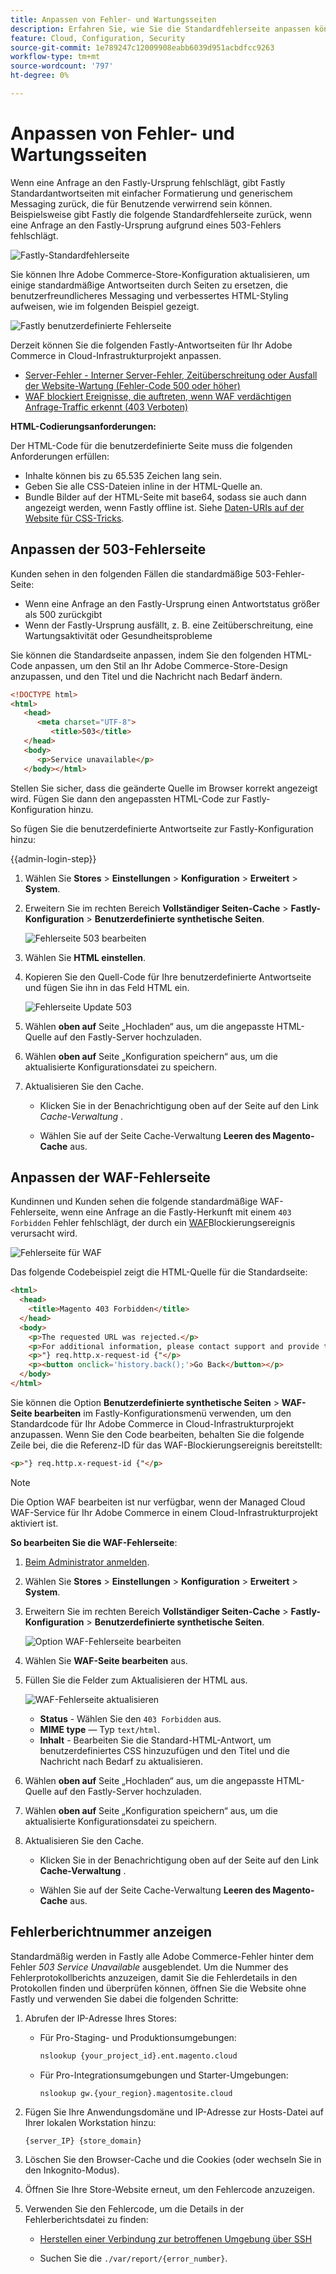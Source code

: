 ```yaml
---
title: Anpassen von Fehler- und Wartungsseiten
description: Erfahren Sie, wie Sie die Standardfehlerseite anpassen können, die angezeigt wird, wenn Anfragen an den Fastly-Ursprungs-Server fehlschlagen.
feature: Cloud, Configuration, Security
source-git-commit: 1e789247c12009908eabb6039d951acbdfcc9263
workflow-type: tm+mt
source-wordcount: '797'
ht-degree: 0%

---
```


# Anpassen von Fehler- und Wartungsseiten

Wenn eine Anfrage an den Fastly-Ursprung fehlschlägt, gibt Fastly Standardantwortseiten mit einfacher Formatierung und generischem Messaging zurück, die für Benutzende verwirrend sein können. Beispielsweise gibt Fastly die folgende Standardfehlerseite zurück, wenn eine Anfrage an den Fastly-Ursprung aufgrund eines 503-Fehlers fehlschlägt.

![Fastly-Standardfehlerseite](../../assets/cdn/fastly-503-example.png)

Sie können Ihre Adobe Commerce-Store-Konfiguration aktualisieren, um einige standardmäßige Antwortseiten durch Seiten zu ersetzen, die benutzerfreundlicheres Messaging und verbessertes HTML-Styling aufweisen, wie im folgenden Beispiel gezeigt.

![Fastly benutzerdefinierte Fehlerseite](../../assets/cdn/fastly-new-error-page.png)

Derzeit können Sie die folgenden Fastly-Antwortseiten für Ihr Adobe Commerce in Cloud-Infrastrukturprojekt anpassen.

- [Server-Fehler - Interner Server-Fehler, Zeitüberschreitung oder Ausfall der Website-Wartung (Fehler-Code 500 oder höher)](#customize-the-503-error-page)
- [WAF blockiert Ereignisse, die auftreten, wenn WAF verdächtigen Anfrage-Traffic erkennt (403 Verboten)](#customize-the-waf-error-page)

**HTML-Codierungsanforderungen:**

Der HTML-Code für die benutzerdefinierte Seite muss die folgenden Anforderungen erfüllen:

- Inhalte können bis zu 65.535 Zeichen lang sein.
- Geben Sie alle CSS-Dateien inline in der HTML-Quelle an.
- Bundle Bilder auf der HTML-Seite mit base64, sodass sie auch dann angezeigt werden, wenn Fastly offline ist. Siehe [Daten-URIs auf der Website für CSS-Tricks](https://css-tricks.com/data-uris/).

## Anpassen der 503-Fehlerseite

Kunden sehen in den folgenden Fällen die standardmäßige 503-Fehler-Seite:

- Wenn eine Anfrage an den Fastly-Ursprung einen Antwortstatus größer als 500 zurückgibt
- Wenn der Fastly-Ursprung ausfällt, z. B. eine Zeitüberschreitung, eine Wartungsaktivität oder Gesundheitsprobleme

Sie können die Standardseite anpassen, indem Sie den folgenden HTML-Code anpassen, um den Stil an Ihr Adobe Commerce-Store-Design anzupassen, und den Titel und die Nachricht nach Bedarf ändern.

```html
<!DOCTYPE html>
<html>
   <head>
      <meta charset="UTF-8">
         <title>503</title>
   </head>
   <body>
      <p>Service unavailable</p>
   </body></html>
```

Stellen Sie sicher, dass die geänderte Quelle im Browser korrekt angezeigt wird. Fügen Sie dann den angepassten HTML-Code zur Fastly-Konfiguration hinzu.

So fügen Sie die benutzerdefinierte Antwortseite zur Fastly-Konfiguration hinzu:

{{admin-login-step}}

1. Wählen Sie **Stores** > **Einstellungen** > **Konfiguration** > **Erweitert** > **System**.

1. Erweitern Sie im rechten Bereich **Vollständiger Seiten-Cache** > **Fastly-Konfiguration** > **Benutzerdefinierte synthetische Seiten**.

   ![Fehlerseite 503 bearbeiten](../../assets/cdn/fastly-custom-synthetic-pages-edit-html.png)

1. Wählen Sie **HTML einstellen**.

1. Kopieren Sie den Quell-Code für Ihre benutzerdefinierte Antwortseite und fügen Sie ihn in das Feld HTML ein.

   ![Fehlerseite Update 503](../../assets/cdn/fastly-customize-503-response.png)

1. Wählen **oben auf** Seite „Hochladen“ aus, um die angepasste HTML-Quelle auf den Fastly-Server hochzuladen.

1. Wählen **oben auf** Seite „Konfiguration speichern“ aus, um die aktualisierte Konfigurationsdatei zu speichern.

1. Aktualisieren Sie den Cache.

   - Klicken Sie in der Benachrichtigung oben auf der Seite auf den Link *Cache-Verwaltung* .

   - Wählen Sie auf der Seite Cache-Verwaltung **Leeren des Magento-Cache** aus.

## Anpassen der WAF-Fehlerseite

Kundinnen und Kunden sehen die folgende standardmäßige WAF-Fehlerseite, wenn eine Anfrage an die Fastly-Herkunft mit einem `403 Forbidden` Fehler fehlschlägt, der durch ein [WAF](fastly-waf-service.md)Blockierungsereignis verursacht wird.

![Fehlerseite für WAF](../../assets/cdn/fastly-waf-403-error.png)

Das folgende Codebeispiel zeigt die HTML-Quelle für die Standardseite:

```html
<html>
  <head>
    <title>Magento 403 Forbidden</title>
  </head>
  <body>
    <p>The requested URL was rejected.</p>
    <p>For additional information, please contact support and provide this reference ID:</p>
    <p>"} req.http.x-request-id {"</p>
    <p><button onclick='history.back();'>Go Back</button></p>
  </body>
</html>
```

Sie können die Option **Benutzerdefinierte synthetische Seiten** > **WAF-Seite bearbeiten** im Fastly-Konfigurationsmenü verwenden, um den Standardcode für Ihr Adobe Commerce in Cloud-Infrastrukturprojekt anzupassen. Wenn Sie den Code bearbeiten, behalten Sie die folgende Zeile bei, die die Referenz-ID für das WAF-Blockierungsereignis bereitstellt:

```html
<p>"} req.http.x-request-id {"</p>
```

>[!NOTE]
>
>Die Option WAF bearbeiten ist nur verfügbar, wenn der Managed Cloud WAF-Service für Ihr Adobe Commerce in einem Cloud-Infrastrukturprojekt aktiviert ist.

**So bearbeiten Sie die WAF-Fehlerseite**:

1. [Beim Administrator anmelden](../../get-started/onboarding.md#access-your-admin-panel).

1. Wählen Sie **Stores** > **Einstellungen** > **Konfiguration** > **Erweitert** > **System**.

1. Erweitern Sie im rechten Bereich **Vollständiger Seiten-Cache** > **Fastly-Konfiguration** > **Benutzerdefinierte synthetische Seiten**.

   ![Option WAF-Fehlerseite bearbeiten](../../assets/cdn/fastly-custom-synthetic-pages-edit-waf.png)

1. Wählen Sie **WAF-Seite bearbeiten** aus.

1. Füllen Sie die Felder zum Aktualisieren der HTML aus.

   ![WAF-Fehlerseite aktualisieren](../../assets/cdn/fastly-edit-waf-html.png)

   - **Status** - Wählen Sie den `403 Forbidden` aus.
   - **MIME type** — Typ `text/html`.
   - **Inhalt** - Bearbeiten Sie die Standard-HTML-Antwort, um benutzerdefiniertes CSS hinzuzufügen und den Titel und die Nachricht nach Bedarf zu aktualisieren.

1. Wählen **oben auf** Seite „Hochladen“ aus, um die angepasste HTML-Quelle auf den Fastly-Server hochzuladen.

1. Wählen **oben auf** Seite „Konfiguration speichern“ aus, um die aktualisierte Konfigurationsdatei zu speichern.

1. Aktualisieren Sie den Cache.

   - Klicken Sie in der Benachrichtigung oben auf der Seite auf den Link **Cache-Verwaltung** .

   - Wählen Sie auf der Seite Cache-Verwaltung **Leeren des Magento-Cache** aus.

## Fehlerberichtnummer anzeigen

Standardmäßig werden in Fastly alle Adobe Commerce-Fehler hinter dem Fehler *503 Service Unavailable* ausgeblendet. Um die Nummer des Fehlerprotokollberichts anzuzeigen, damit Sie die Fehlerdetails in den Protokollen finden und überprüfen können, öffnen Sie die Website ohne Fastly und verwenden Sie dabei die folgenden Schritte:

1. Abrufen der IP-Adresse Ihres Stores:

   - Für Pro-Staging- und Produktionsumgebungen:

     ```bash
     nslookup {your_project_id}.ent.magento.cloud
     ```

   - Für Pro-Integrationsumgebungen und Starter-Umgebungen:

     ```bash
     nslookup gw.{your_region}.magentosite.cloud
     ```

1. Fügen Sie Ihre Anwendungsdomäne und IP-Adresse zur Hosts-Datei auf Ihrer lokalen Workstation hinzu:

   ```text
   {server_IP} {store_domain}
   ```

1. Löschen Sie den Browser-Cache und die Cookies (oder wechseln Sie in den Inkognito-Modus).

1. Öffnen Sie Ihre Store-Website erneut, um den Fehlercode anzuzeigen.

1. Verwenden Sie den Fehlercode, um die Details in der Fehlerberichtsdatei zu finden:

   - [Herstellen einer Verbindung zur betroffenen Umgebung über SSH](../development/secure-connections.md#connect-to-a-remote-environment)

   - Suchen Sie die `./var/report/{error_number}`.
